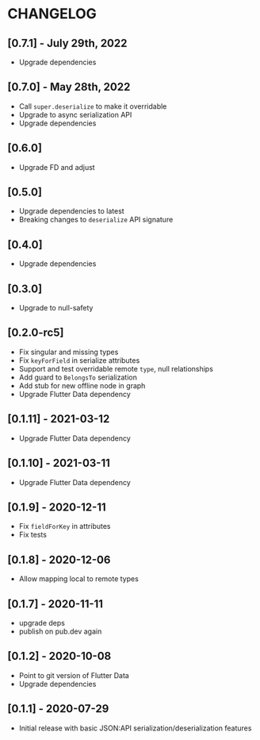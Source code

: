 # CHANGELOG

## [0.7.1] - July 29th, 2022

- Upgrade dependencies

## [0.7.0] - May 28th, 2022

- Call `super.deserialize` to make it overridable
- Upgrade to async serialization API
- Upgrade dependencies

## [0.6.0]

- Upgrade FD and adjust

## [0.5.0]

- Upgrade dependencies to latest
- Breaking changes to `deserialize` API signature

## [0.4.0]

- Upgrade dependencies

## [0.3.0]

- Upgrade to null-safety

## [0.2.0-rc5]

- Fix singular and missing types
- Fix `keyForField` in serialize attributes
- Support and test overridable remote `type`, null relationships
- Add guard to `BelongsTo` serialization
- Add stub for new offline node in graph
- Upgrade Flutter Data dependency

## [0.1.11] - 2021-03-12

- Upgrade Flutter Data dependency

## [0.1.10] - 2021-03-11

- Upgrade Flutter Data dependency

## [0.1.9] - 2020-12-11

- Fix `fieldForKey` in attributes
- Fix tests

## [0.1.8] - 2020-12-06

- Allow mapping local to remote types

## [0.1.7] - 2020-11-11

- upgrade deps
- publish on pub.dev again

## [0.1.2] - 2020-10-08

- Point to git version of Flutter Data
- Upgrade dependencies

## [0.1.1] - 2020-07-29

- Initial release with basic JSON:API serialization/deserialization features
